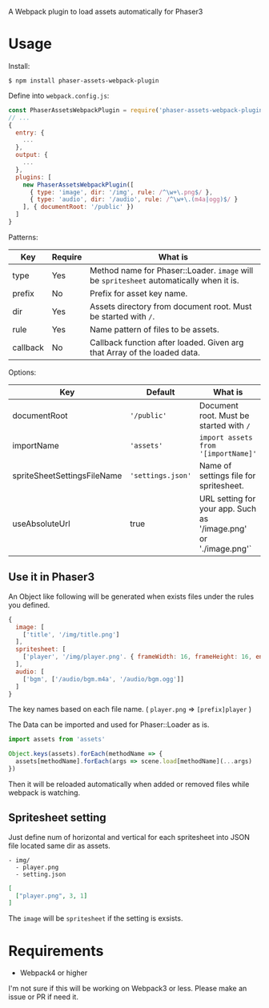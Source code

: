 
A Webpack plugin to load assets automatically for Phaser3

# Usage

Install:

```
$ npm install phaser-assets-webpack-plugin
```

Define into `webpack.config.js`:

```js
const PhaserAssetsWebpackPlugin = require('phaser-assets-webpack-plugin')
// ...
{
  entry: {
    ...
  },
  output: {
    ...
  },
  plugins: [
    new PhaserAssetsWebpackPlugin([
      { type: 'image', dir: '/img', rule: /^\w+\.png$/ },
      { type: 'audio', dir: '/audio', rule: /^\w+\.(m4a|ogg)$/ }
    ], { documentRoot: '/public' })
  ]
}
```

Patterns:

|Key|Require|What is|
|---|---|---|
|type|Yes|Method name for Phaser::Loader. `image` will be `spritesheet` automatically when it is.|
|prefix|No|Prefix for asset key name.|
|dir|Yes|Assets directory from document root. Must be started with `/`.|
|rule|Yes|Name pattern of files to be assets.|
|callback|No|Callback function after loaded. Given arg that Array of the loaded data.|

Options:

|Key|Default|What is|
|---|---|---|
|documentRoot|`'/public'`|Document root. Must be started with `/`|
|importName|`'assets'`|`import assets from '[importName]'`|
|spriteSheetSettingsFileName|`'settings.json'`|Name of settings file for spritesheet.|
|useAbsoluteUrl|true|URL setting for your app. Such as '/image.png' or './image.png'`|

## Use it in Phaser3

An Object like following will be generated when exists files under the rules you defined.

```js
{
  image: [
    ['title', '/img/title.png']
  ],
  spritesheet: [
    ['player', '/img/player.png'. { frameWidth: 16, frameHeight: 16, endFrame: 3 }]
  ],
  audio: [
    ['bgm', ['/audio/bgm.m4a', '/audio/bgm.ogg']]
  ]
}
```

The key names based on each file name. ( `player.png` => `[prefix]player` )

The Data can be imported and used for Phaser::Loader as is.

```js
import assets from 'assets'
```

```js
Object.keys(assets).forEach(methodName => {
  assets[methodName].forEach(args => scene.load[methodName](...args)
})
```

Then it will be reloaded automatically when added or removed files while webpack is watching.

## Spritesheet setting

Just define num of horizontal and vertical for each spritesheet into JSON file located same dir as assets.

```
- img/
  - player.png
  - setting.json
```

```json
[
  ["player.png", 3, 1]
]
```

The `image` will be `spritesheet` if the setting is exsists.

# Requirements

- Webpack4 or higher

I'm not sure if this will be working on Webpack3 or less.
Please make an issue or PR if need it.
